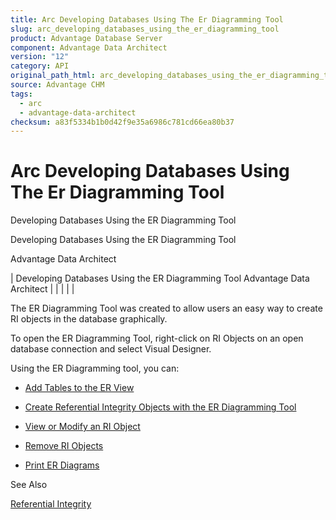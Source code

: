 ```yaml
---
title: Arc Developing Databases Using The Er Diagramming Tool
slug: arc_developing_databases_using_the_er_diagramming_tool
product: Advantage Database Server
component: Advantage Data Architect
version: "12"
category: API
original_path_html: arc_developing_databases_using_the_er_diagramming_tool.htm
source: Advantage CHM
tags:
  - arc
  - advantage-data-architect
checksum: a83f5334b1b0d42f9e35a6986c781cd66ea80b37
---
```


# Arc Developing Databases Using The Er Diagramming Tool

Developing Databases Using the ER Diagramming Tool

Developing Databases Using the ER Diagramming Tool

Advantage Data Architect

| Developing Databases Using the ER Diagramming Tool  Advantage Data Architect |  |  |  |  |

The ER Diagramming Tool was created to allow users an easy way to create RI objects in the database graphically.

To open the ER Diagramming Tool, right-click on RI Objects on an open database connection and select Visual Designer.

Using the ER Diagramming tool, you can:

- [Add Tables to the ER View](arc_adding_tables_to_the_er_view.md)

- [Create Referential Integrity Objects with the ER Diagramming Tool](arc_creating_ri_objects_with_the_er_diagramming_tool.md)

- [View or Modify an RI Object](arc_creating_or_modifying_an_ri_object.md)

- [Remove RI Objects](arc_removing_an_ri_object.md)

- [Print ER Diagrams](arc_printing_the_er_diagram.md)

See Also

[Referential Integrity](master_referential_integrity.md)
